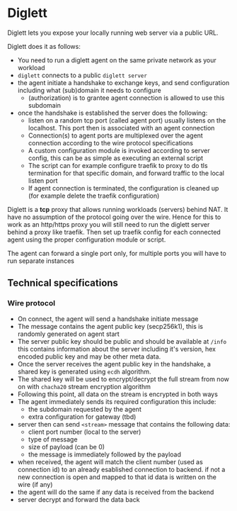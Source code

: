 # Diglett

Diglett lets you expose your locally running web server via a public URL.

Diglett does it as follows:

- You need to run a diglett agent on the same private network as your workload
- `diglett` connects to a public `diglett server`
- the agent initiate a handshake to exchange keys, and send configuration including what (sub)domain it needs to configure
  - (authorization) is to grantee agent connection is allowed to use this subdomain
- once the handshake is established the server does the following:
  - listen on a random tcp port (called agent port) usually listens on the localhost. This port then is associated with an agent connection
  - Connection(s) to agent ports are multiplexed over the agent connection according to the wire protocol specifications
  - A custom configuration module is invoked according to server config, this can be as simple as executing an external script
  - The script can for example configure traefik to proxy to do tls termination for that specific domain, and forward traffic to the local listen port
  - If agent connection is terminated, the configuration is cleaned up (for example delete the traefik configuration)

Diglett is a **tcp** proxy that allows running workloads (servers) behind NAT. It have no assumption of the protocol going over the wire. Hence for this to work as an http/https proxy you will still need to run the diglett server behind a proxy like traefik. Then set up traefik config for each connected agent using the proper configuration module or script.

The agent can forward a single port only, for multiple ports you will have to run separate instances

## Technical specifications

### Wire protocol

- On connect, the agent will send a handshake initiate message
- The message contains the agent public key (secp256k1), this is randomly generated on agent start
- The server public key should be public and should be available at `/info` this contains information about the server
  including it's version, hex encoded public key and may be other meta data.
- Once the server receives the agent public key in the handshake, a shared key is generated using `ecdh` algorithm.
- The shared key will be used to encrypt/decrypt the full stream from now on with `chacha20` stream encryption algorithm
- Following this point, all data on the stream is encrypted in both ways
- The agent immediately sends its required configuration this include:
  - the subdomain requested by the agent
  - extra configuration for gateway (tbd)
- server then can send `<stream>` message that contains the following data:
  - client port number (local to the server)
  - type of message
  - size of payload (can be 0)
  - the message is immediately followed by the payload
- when received, the agent will match the client number (used as connection id) to an already esablished connection to backend. if not a new connection is open and mapped to that id
  data is written on the wire (if any)
- the agent will do the same if any data is received from the backend
- server decrypt and forward the data back
